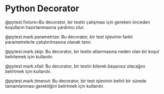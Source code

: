 # Python Decorator

@pytest.fixture=Bu decorator, bir testin çalışması için gereken önceden koşulların hazırlanmasına yardımcı olur.

@pytest.mark.parametrize: Bu decorator, bir test işlevinin farklı parametrelerle çalıştırılmasına olanak tanır. 

@pytest.mark.skip: Bu decorator, bir testin atlanmasına neden olan bir koşul belirlemek için kullanılır.

@pytest.mark.xfail: Bu decorator, bir testin bilerek başarısız olacağını belirtmek için kullanılır. 

@pytest.mark.timeout: Bu decorator, bir test işlevinin belirli bir sürede tamamlanması gerektiğini belirtmek için kullanılır. 
